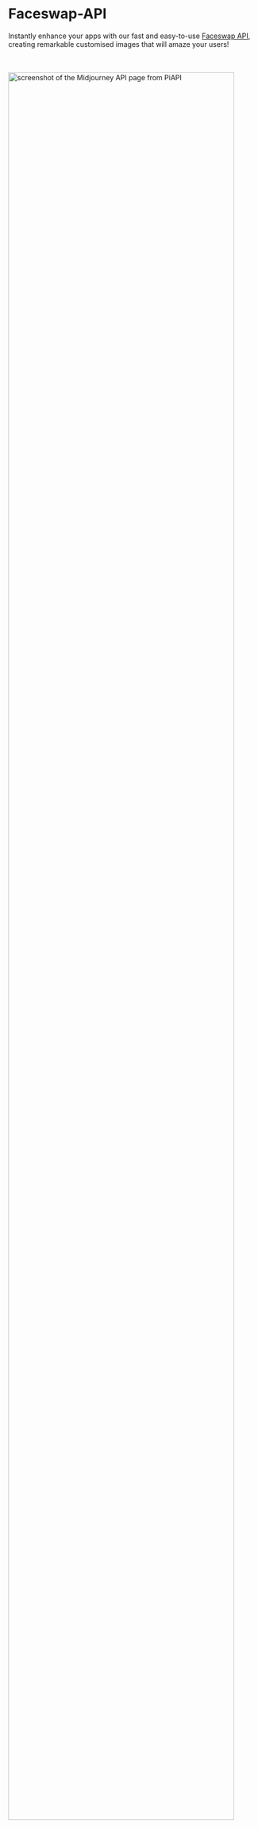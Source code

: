 # Faceswap-API
Instantly enhance your apps with our fast and easy-to-use [Faceswap API](https://piapi.ai/faceswap-api), creating remarkable customised images that will amaze your users!

<br><br>
<img src="https://github.com/PiAPI-1/Faceswap-API/assets/173328932/4552588e-9745-4684-b0ec-d4e3307456b2" alt="screenshot of the Midjourney API page from PiAPI" width="95%"/>

<br><br>

<h2>Features</h2>
<ol>
  <li>Cost Effective</li>
  <li>Low Latency</li>
  <li>Supports High Concurrency</li>
  <li>Easy Setup and Integration.</li>
  <li>Asynchronous</li>
  <li>Automatic face detection</li>
  <li>Bulk generation</li>
  <li>Standard RESTful API</li>
  <li>Webhook</li>
</ol>

<br><br>


<h3>Pricing</h3>

<ul>
  <li>Standard: $0.01/call</li>
  <li>Custom Dedicated Deployment: Contact us via email!</li>
</ul>

<br>

Please refer to our <a href="https://piapi.ai/pricing">pricing page</a> for more information.

<br><br>

<h2>Usage Steps</h2>

<h3>Pay-as-you-go Option</h3>

<ul>
  <li>Register for PiAPI's Workspace using your GitHub account.</li>
  <li>Obtain your API KEY from our <a href="https://app.piapi.ai/">Workspace</a></li>
  <li>Start coding right away!</li>
</ul>

<br>

<h4>Sample API Calls (using cURL)</h4>

<br>

<p>Create a Faceswap call</p>

```
curl --request POST \
  --url https://api.piapi.ai/api/face_swap/v1/async \
  --header 'Accept: application/json' \
  --header 'Content-Type: application/json' \
  --header 'X-API-Key: {{x-api-key}}' \
  --data '{
  "target_image": "Superman.png",
  "swap_image": "Leonardo_Dicaprio.png",
  "result_type": "url"
}'
```

<p>Response</p>

```
{
    "code": 200,
    "data": {
        "task_id": "record_this_taskID"
    },
    "message": "success"
}
```

<br>

<p>Fetch the Faceswap call</p>

```
curl --request POST \
  --url https://api.piapi.ai/api/face_swap/v1/fetch \
  --header 'Accept: application/json' \
  --header 'Content-Type: application/json' \
  --header 'X-API-Key: {{x-api-key}}' \
  --data '{
  "task_id": "Insert_the_taskID_here"
}'
```

<br>

<p>Response - Check out our <a href="https://piapi.ai/docs/faceswap-api/fetch">documentation</a> for more information!</p>

<br><br>

<h2>Contact us</h2>
<p>Email: <a href="mailto:contact@piapi.ai">contact@piapi.ai</a></p>

<br>
